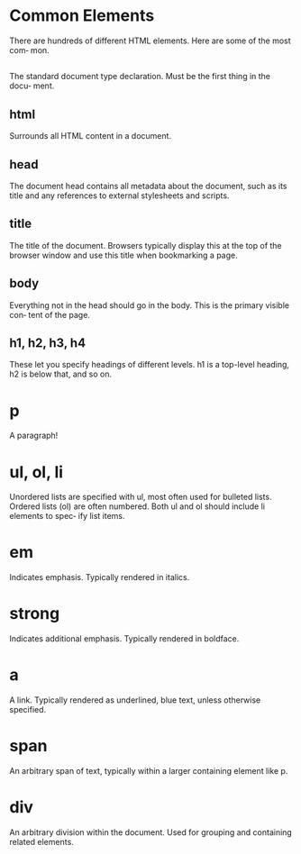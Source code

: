 # Common Elements
There are hundreds of different HTML elements. Here are some of the most com‐
mon. 

## <!DOCTYPE html>
The standard document type declaration. Must be the first thing in the docu‐
ment.
## html
Surrounds all HTML content in a document.
## head
The document head contains all metadata about the document, such as its title
and any references to external stylesheets and scripts.
## title
The title of the document. Browsers typically display this at the top of the
browser window and use this title when bookmarking a page.
## body
Everything not in the head should go in the body. This is the primary visible con‐
tent of the page.
## h1, h2, h3, h4
These let you specify headings of different levels. h1 is a top-level heading, h2 is
below that, and so on.
# p
A paragraph!
# ul, ol, li
Unordered lists are specified with ul, most often used for bulleted lists. Ordered
lists (ol) are often numbered. Both ul and ol should include li elements to spec‐
ify list items.

# em
Indicates emphasis. Typically rendered in italics.
# strong
Indicates additional emphasis. Typically rendered in boldface.
# a
A link. Typically rendered as underlined, blue text, unless otherwise specified.
# span
An arbitrary span of text, typically within a larger containing element like p.
# div
An arbitrary division within the document. Used for grouping and containing
related elements.
